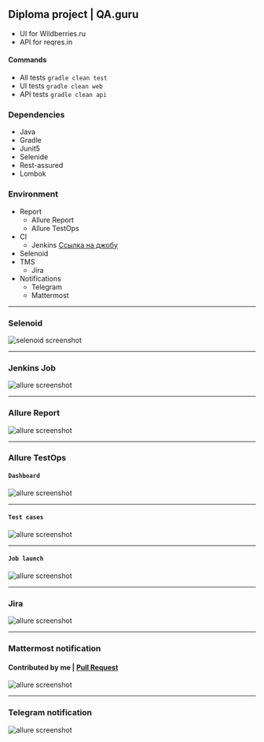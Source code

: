 ## Diploma project | QA.guru
- UI for Wildberries.ru  
- API for reqres.in  
#### Commands
- All tests ```gradle clean test``` 
- UI tests ```gradle clean web``` 
- API tests ```gradle clean api``` 
### Dependencies
* Java 
* Gradle
* Junit5 
* Selenide
* Rest-assured
* Lombok
### Environment
* Report
  * Allure Report
  * Allure TestOps
* CI
  * Jenkins [Ссылка на джобу](https://jenkins.autotests.cloud/job/c03-ferras-lesson21/)
* Selenoid
* TMS
  * Jira
* Notifications
    * Telegram
    * Mattermost
___
### Selenoid
![selenoid screenshot](./images/selenoid.gif)
___
### Jenkins Job
![allure screenshot](./images/jenkins.png)
___
### Allure Report
![allure screenshot](./images/allure_1.png)
___
### Allure TestOps
#### `Dashboard`
![allure screenshot](./images/allure_testops1.png)
***
#### `Test cases`
![allure screenshot](./images/allure_testops.png)
***
#### `Job launch`
![allure screenshot](./images/allure_testops2.png)
___
### Jira
![allure screenshot](./images/Jira_1.png)
___
### Mattermost notification
#### Contributed by me | [Pull Request](https://github.com/qa-guru/allure-notifications/pull/31)
![allure screenshot](./images/mattermost.png)
___
### Telegram notification
![allure screenshot](./images/telegram.png)

